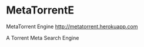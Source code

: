 MetaTorrentE
============
MetaTorrent Engine
http://metatorrent.herokuapp.com


A Torrent Meta Search Engine

